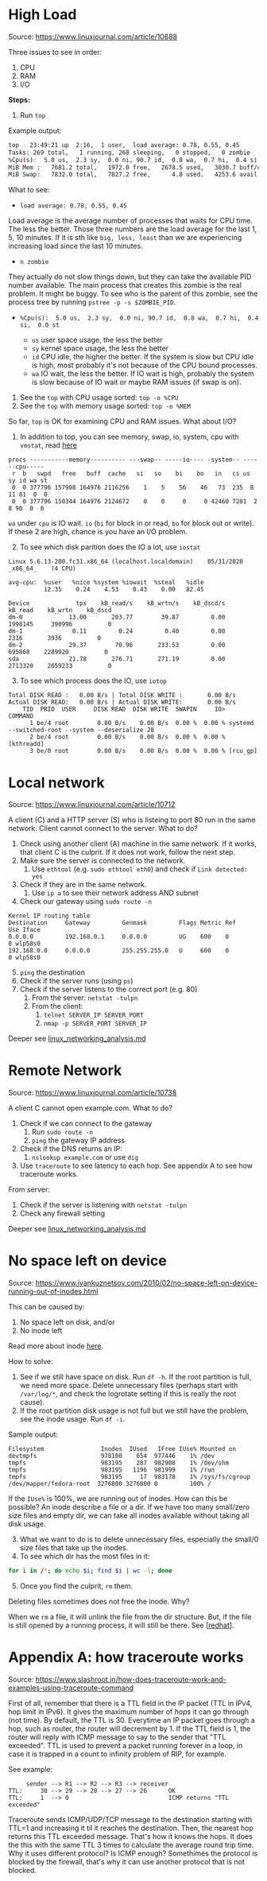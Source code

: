 # High Load

Source: https://www.linuxjournal.com/article/10688

Three issues to see in order:

1. CPU
2. RAM
3. I/O

**Steps:**

1. Run `top`

Example output:

```bash
top - 23:49:21 up  2:16,  1 user,  load average: 0.78, 0.55, 0.45
Tasks: 269 total,   1 running, 268 sleeping,   0 stopped,   0 zombie
%Cpu(s):  5.0 us,  2.3 sy,  0.0 ni, 90.7 id,  0.8 wa,  0.7 hi,  0.4 si,  0.0 st
MiB Mem :   7681.2 total,   1972.0 free,   2678.5 used,   3030.7 buff/cache
MiB Swap:   7832.0 total,   7827.2 free,      4.8 used.   4253.6 avail Mem
```

What to see:

- `load average: 0.78, 0.55, 0.45`

Load average is the average number of processes that waits for CPU time. The less the better. Those three numbers are the load average for the last 1, 5, 10 minutes. If it is sth like `big, less, least` than we are experiencing increasing load since the last 10 minutes.

- `n zombie`

They actually do not slow things down, but they can take the available PID number available. The main process that creates this zombie is the real problem. It might be buggy. To see who is the parent of this zombie, see the process tree by running `pstree -p -s $ZOMBIE_PID`.

- `%Cpu(s):  5.0 us,  2.3 sy,  0.0 ni, 90.7 id,  0.8 wa,  0.7 hi,  0.4 si,  0.0 st`

  - `us` user space usage, the less the better
  - `sy` kernel space usage, the less the better
  - `id` CPU idle, the higher the better. If the system is slow but CPU idle is high, most probably it's not because of the CPU bound processes.
  - `wa` IO wait, the less the better. If IO wait is high, probably the system is slow because of IO wait or maybe RAM issues (if swap is on).

1. See the `top` with CPU usage sorted: `top -o %CPU`
2. See the `top` with memory usage sorted: `top -o %MEM`

So far, `top` is OK for examining CPU and RAM issues. What about I/O?

1. In addition to top, you can see memory, swap, io, system, cpu with `vmstat`, read [here](linux_io_notes.md#vmstat)

```
procs -----------memory---------- ---swap-- -----io---- -system-- ------cpu-----
 r  b   swpd   free   buff  cache   si   so    bi    bo   in   cs us sy id wa st
 0  0 377796 157908 164976 2116256    1    5    56    46   73  235  8 11 81  0  0
 0  0 377796 150344 164976 2124672    0    0     0     0 42460 7281  2  8 90  0  0
```

`wa` under `cpu` is IO wait. `io` (`bi` for block in or read, `bo` for block out or write). If these 2 are high, chance is you have an I/O problem.

2. To see which disk parition does the IO a lot, use `iostat`

```
Linux 5.6.13-200.fc31.x86_64 (localhost.localdomain) 	05/31/2020 	_x86_64_	(4 CPU)

avg-cpu:  %user   %nice %system %iowait  %steal   %idle
          12.35    0.24    4.53    0.43    0.00   82.45

Device             tps    kB_read/s    kB_wrtn/s    kB_dscd/s    kB_read    kB_wrtn    kB_dscd
dm-0             13.00       203.77        39.87         0.00    1998145     390996          0
dm-1              0.11         0.24         0.40         0.00       2316       3936          0
dm-2             29.37        70.96       233.53         0.00     695868    2289920          0
sda              21.78       276.71       271.19         0.00    2713320    2659233          0
```

3. To see which process does the IO, use `iotop`

```
Total DISK READ :	0.00 B/s | Total DISK WRITE :       0.00 B/s
Actual DISK READ:	0.00 B/s | Actual DISK WRITE:       0.00 B/s
    TID  PRIO  USER     DISK READ  DISK WRITE  SWAPIN     IO>    COMMAND                                            
      1 be/4 root        0.00 B/s    0.00 B/s  0.00 %  0.00 % systemd --switched-root --system --deserialize 28
      2 be/4 root        0.00 B/s    0.00 B/s  0.00 %  0.00 % [kthreadd]
      3 be/0 root        0.00 B/s    0.00 B/s  0.00 %  0.00 % [rcu_gp]
```

# Local network

Source: https://www.linuxjournal.com/article/10712

A client (C) and a HTTP server (S) who is listeing to port 80 run in the same network. Client cannot connect to the server. What to do?

1. Check using another client (A) machine in the same network. If it works, that client C is the culprit. If it does not work, follow the next step.
2. Make sure the server is connected to the network.
   1. Use `ethtool` (e.g. `sudo ethtool eth0`) and check if `Link detected: yes`
3. Check if they are in the same network.
   1. Use `ip a` to see their network address AND subnet
4. Check our gateway using `sudo route -n`

```
Kernel IP routing table
Destination     Gateway         Genmask         Flags Metric Ref    Use Iface
0.0.0.0         192.168.0.1     0.0.0.0         UG    600    0        0 wlp58s0
192.168.0.0     0.0.0.0         255.255.255.0   U     600    0        0 wlp58s0
```

5. `ping` the destination
6. Check if the server runs (using `ps`)
7. Check if the server listens to the correct port (e.g. 80)
   1. From the server: `netstat -tulpn`
   2. From the client: 
      1. `telnet SERVER_IP SERVER_PORT`
      2. `nmap -p SERVER_PORT SERVER_IP`

Deeper see [linux_networking_analysis.md](linux_networking_analysis.md)

# Remote Network

Source: https://www.linuxjournal.com/article/10738

A client C cannot open example.com. What to do?

1. Check if we can connect to the gateway
   1. Run `sudo route -n`
   2. `ping` the gateway IP address
2. Check if the DNS returns an IP:
   1. `nslookup example.com` or use `dig`
3. Use `traceroute` to see latency to each hop. See appendix A to see how traceroute works.

From server:
1. Check if the server is listening with `netstat -tulpn`
2. Check any firewall setting

Deeper see [linux_networking_analysis.md](linux_networking_analysis.md)

# No space left on device

Source: https://www.ivankuznetsov.com/2010/02/no-space-left-on-device-running-out-of-inodes.html

This can be caused by:

1. No space left on disk, and/or
2. No inode left

Read more about inode [here](linux_file_system_basic.md#inode).

How to solve:

1. See if we still have space on disk. Run `df -h`. If the root partition is full, we need more space. Delete unnecessary files (perhaps start with `/var/log/*`, and check the logrotate setting if this is really the root cause).
2. If the root partition disk usage is not full but we still have the problem, see the inode usage. Run `df -i`.

Sample output: 

```
Filesystem                Inodes  IUsed   IFree IUse% Mounted on
devtmpfs                  978100    654  977446    1% /dev
tmpfs                     983195    287  982908    1% /dev/shm
tmpfs                     983195   1196  981999    1% /run
tmpfs                     983195     17  983178    1% /sys/fs/cgroup
/dev/mapper/fedora-root  3276800 3276800 0         100% /
```

If the `IUse%` is 100%, we are running out of inodes. How can this be possible? An inode describe a file or a dir. If we have too many small/zero size files and empty dir, we can take all inodes available without taking all disk usage.

3. What we want to do is to delete unnecessary files, especially the small/0 size files that take up the inodes.
4. To see which dir has the most files in it:

```bash
for i in /*; do echo $i; find $i | wc -l; done
```

5. Once you find the culprit, `rm` them.

Deleting files sometimes does not free the inode. Why?

When we `rm` a file, it will unlink the file from the dir structure. But, if the file is still opened by a running process, it will still be there. See [[redhat](https://access.redhat.com/solutions/2316)].

# Appendix A: how traceroute works

Source: https://www.slashroot.in/how-does-traceroute-work-and-examples-using-traceroute-command

First of all, remember that there is a TTL field in the IP packet (TTL in IPv4, hop limit in IPv6). It gives the maximum number of *hops* it can go through (not time). By default, the TTL is 30. Everytime an IP packet goes through a hop, such as router, the router will decrement by 1. If the TTL field is 1, the router will reply with ICMP message to say to the sender that "TTL exceeded". TTL is used to prevent a packet running forever in a loop, in case it is trapped in a count to infinity problem of RIP, for example.

See example:

```
     sender --> R1 --> R2 --> R3 --> receiver
TTL:     30 --> 29 --> 28 --> 27 --> 26      OK
TTL:     1  --> 0                            ICMP returns "TTL exceeded" 
```

Traceroute sends ICMP/UDP/TCP message to the destination starting with TTL=1 and increasing it til it reaches the destination. Then, the nearest hop returns this TTL exceeded message. That's how it knows the hops. It does the this with the same TTL 3 times to calculate the average round trip time. Why it uses different protocol? Is ICMP enough? Somethimes the protocol is blocked by the firewall, that's why it can use another protocol that is not blocked.
